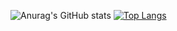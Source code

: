 ![Anurag's GitHub stats](https://github-readme-stats.vercel.app/api?username=damianboer&include_all_commits=true&hide_border=true&layout=compact&theme=dark&bg_color=0D1117)
[![Top Langs](https://github-readme-stats.vercel.app/api/top-langs/?username=damianboer&layout=compact&hide_border=true&theme=dark&langs_count=10&bg_color=0D1117)](https://github.com/anuraghazra/github-readme-stats)
